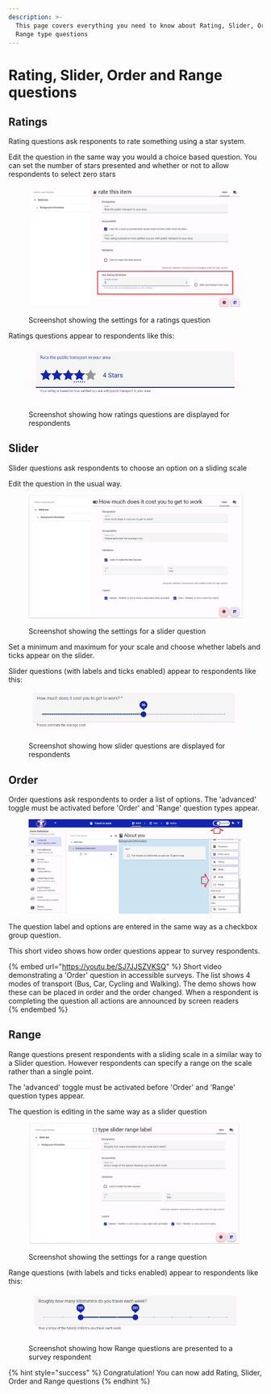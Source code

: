 ```yaml
---
description: >-
  This page covers everything you need to know about Rating, Slider, Order and
  Range type questions
---
```


# Rating, Slider, Order and Range questions

## Ratings

Rating questions ask responents to rate something using a star system.

Edit the question in the same way you would a choice based question. You can set the number of stars presented and whether or not to allow respondents to select zero stars

<figure><img src="../../../../.gitbook/assets/image (44).png" alt=""><figcaption><p>Screenshot showing the settings for a ratings question</p></figcaption></figure>

Ratings questions appear to respondents like this:

<figure><img src="../../../../.gitbook/assets/image (45).png" alt=""><figcaption><p>Screenshot showing how ratings questions are displayed for respondents</p></figcaption></figure>

## Slider

Slider questions ask respondents to choose an option on a sliding scale

Edit the question in the usual way.

<figure><img src="../../../../.gitbook/assets/image (47).png" alt=""><figcaption><p>Screenshot showing the settings for a slider question</p></figcaption></figure>

Set a minimum and maximum for your scale and choose whether labels and ticks appear on the slider.

Slider questions (with labels and ticks enabled) appear to respondents like this:

<figure><img src="../../../../.gitbook/assets/image (48).png" alt=""><figcaption><p>Screenshot showing how slider questions are displayed for respondents</p></figcaption></figure>

## Order

Order questions ask respondents to order a list of options. The 'advanced' toggle must be activated before 'Order' and 'Range' question types appear.

<figure><img src="../../../../.gitbook/assets/image (49).png" alt=""><figcaption></figcaption></figure>

The question label and options are entered in the same way as a checkbox group question.

This short video shows how order questions appear to survey respondents.

{% embed url="https://youtu.be/SJ7JJSZVKSQ" %}
Short video demonstrating a 'Order' question in accessible surveys. The list shows 4 modes of transport (Bus, Car, Cycling and Walking). The demo shows how these can be placed in order and the order changed. When a respondent is completing the question all actions are announced by screen readers[\
](https://youtu.be/SJ7JJSZVKSQ)
{% endembed %}

## Range

Range questions present respondents with a sliding scale in a similar way to a Slider question.  However respondents can specify a range on the scale rather than a single point.

The 'advanced' toggle must be activated before 'Order' and 'Range' question types appear.

The question is editing in the same way as a slider question

<figure><img src="../../../../.gitbook/assets/image (52).png" alt=""><figcaption><p>Screenshot showing the settings for a range question</p></figcaption></figure>

Range questions (with labels and ticks enabled) appear to respondents like this:

<figure><img src="../../../../.gitbook/assets/image (53).png" alt=""><figcaption><p>Screenshot showing how Range questions are presented to a survey respondent</p></figcaption></figure>



{% hint style="success" %}
Congratulation!  You can now add Rating, Slider, Order and Range questions
{% endhint %}
